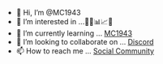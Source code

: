 - 👋 Hi, I’m @MC1943
- 👀 I’m interested in ...🧑‍🎨📊📈📆
- 🌱 I’m currently learning ... [MC1943](@GitHub.com)
- 💞️ I’m looking to collaborate on ... [Discord](@Discord.com)
- 📫 How to reach me ... [Social Community](https://m.Facebook.com/mikelartzgamingstudio.live)

<!---
MC1943/MC1943 is a ✨ special ✨ repository because its `README.md` (this file) appears on your GitHub profile.
You can click the Preview link to take a look at your changes.
--->
